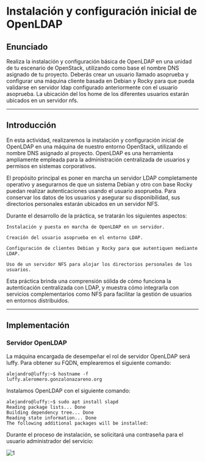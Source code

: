 # Instalación y configuración inicial de OpenLDAP

## Enunciado

Realiza la instalación y configuración básica de OpenLDAP en una unidad de tu escenario de OpenStack, utilizando como base el nombre DNS asignado de tu proyecto. Deberás crear un usuario llamado asoprueba y configurar una máquina cliente basada en Debian y Rocky para que pueda validarse en servidor ldap configurado anteriormente con el usuario asoprueba. La ubicación del los home de los diferentes usuarios estarán ubicados en un servidor nfs.

---

## Introducción

En esta actividad, realizaremos la instalación y configuración inicial de OpenLDAP en una máquina de nuestro entorno OpenStack, utilizando el nombre DNS asignado al proyecto. OpenLDAP es una herramienta ampliamente empleada para la administración centralizada de usuarios y permisos en sistemas corporativos.

El propósito principal es poner en marcha un servidor LDAP completamente operativo y asegurarnos de que un sistema Debian y otro con base Rocky puedan realizar autenticaciones usando el usuario asoprueba. Para conservar los datos de los usuarios y asegurar su disponibilidad, sus directorios personales estarán ubicados en un servidor NFS.

Durante el desarrollo de la práctica, se tratarán los siguientes aspectos:

    Instalación y puesta en marcha de OpenLDAP en un servidor.

    Creación del usuario asoprueba en el entorno LDAP.

    Configuración de clientes Debian y Rocky para que autentiquen mediante LDAP.

    Uso de un servidor NFS para alojar los directorios personales de los usuarios.

Esta práctica brinda una comprensión sólida de cómo funciona la autenticación centralizada con LDAP, y muestra cómo integrarla con servicios complementarios como NFS para facilitar la gestión de usuarios en entornos distribuidos.

---

## Implementación

### Servidor OpenLDAP

La máquina encargada de desempeñar el rol de servidor OpenLDAP será luffy. Para obtener su FQDN, emplearemos el siguiente comando:

```
alejandro@luffy:~$ hostname -f
luffy.aleromero.gonzalonazareno.org
```

Instalamos OpenLDAP con el siguiente comando:

```
alejandro@luffy:~$ sudo apt install slapd
Reading package lists... Done
Building dependency tree... Done
Reading state information... Done
The following additional packages will be installed:
```

Durante el proceso de instalación, se solicitará una contraseña para el usuario administrador del servicio:

![1](img/1.png)
